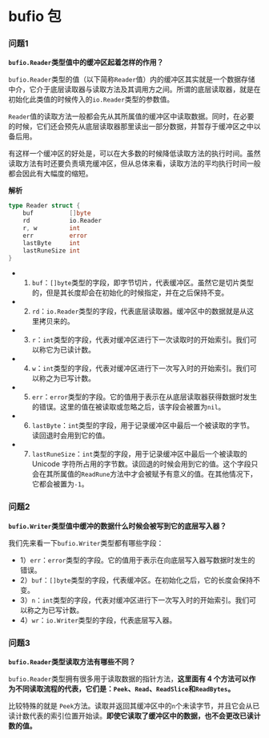 # bufio 包



### 问题1

**`bufio.Reader`类型值中的缓冲区起着怎样的作用？**



`bufio.Reader`类型的值（以下简称`Reader`值）内的缓冲区其实就是一个数据存储中介，它介于底层读取器与读取方法及其调用方之间。所谓的底层读取器，就是在初始化此类值的时候传入的`io.Reader`类型的参数值。

`Reader`值的读取方法一般都会先从其所属值的缓冲区中读取数据。同时，在必要的时候，它们还会预先从底层读取器那里读出一部分数据，并暂存于缓冲区之中以备后用。

有这样一个缓冲区的好处是，可以在大多数的时候降低读取方法的执行时间。虽然读取方法有时还要负责填充缓冲区，但从总体来看，读取方法的平均执行时间一般都会因此有大幅度的缩短。

**解析**

```go
type Reader struct {
	buf          []byte
	rd           io.Reader 
	r, w         int      
	err          error
	lastByte     int
	lastRuneSize int 
}
```

* 1) `buf`：`[]byte`类型的字段，即字节切片，代表缓冲区。虽然它是切片类型的，但是其长度却会在初始化的时候指定，并在之后保持不变。
* 2) `rd`：`io.Reader`类型的字段，代表底层读取器。缓冲区中的数据就是从这里拷贝来的。
* 3) `r`：`int`类型的字段，代表对缓冲区进行下一次读取时的开始索引。我们可以称它为已读计数。
* 4) `w`：`int`类型的字段，代表对缓冲区进行下一次写入时的开始索引。我们可以称之为已写计数。
* 5) `err`：`error`类型的字段。它的值用于表示在从底层读取器获得数据时发生的错误。这里的值在被读取或忽略之后，该字段会被置为`nil`。
* 6) `lastByte`：`int`类型的字段，用于记录缓冲区中最后一个被读取的字节。读回退时会用到它的值。
* 7) `lastRuneSize`：`int`类型的字段，用于记录缓冲区中最后一个被读取的 Unicode 字符所占用的字节数。读回退的时候会用到它的值。这个字段只会在其所属值的`ReadRune`方法中才会被赋予有意义的值。在其他情况下，它都会被置为`-1`。





### 问题2

**`bufio.Writer`类型值中缓冲的数据什么时候会被写到它的底层写入器？**

我们先来看一下`bufio.Writer`类型都有哪些字段：

* 1）`err`：`error`类型的字段。它的值用于表示在向底层写入器写数据时发生的错误。
* 2）`buf`：`[]byte`类型的字段，代表缓冲区。在初始化之后，它的长度会保持不变。
* 3）`n`：`int`类型的字段，代表对缓冲区进行下一次写入时的开始索引。我们可以称之为已写计数。
* 4）`wr`：`io.Writer`类型的字段，代表底层写入器。





### 问题3

**`bufio.Reader`类型读取方法有哪些不同？**

`bufio.Reader`类型拥有很多用于读取数据的指针方法，**这里面有 4 个方法可以作为不同读取流程的代表，它们是：`Peek`、`Read`、`ReadSlice`和`ReadBytes`。**



比较特殊的就是 `Peek`方法。读取并返回其缓冲区中的`n`个未读字节，并且它会从已读计数代表的索引位置开始读。**即使它读取了缓冲区中的数据，也不会更改已读计数的值。**